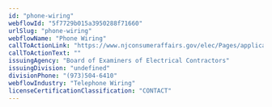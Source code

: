 ```yaml
---
id: "phone-wiring"
webflowId: "5f7729b015a3950288f71660"
urlSlug: "phone-wiring"
webflowName: "Phone Wiring"
callToActionLink: "https://www.njconsumeraffairs.gov/elec/Pages/applications.aspx"
callToActionText: ""
issuingAgency: "Board of Examiners of Electrical Contractors"
issuingDivision: "undefined"
divisionPhone: "(973)504-6410"
webflowIndustry: "Telephone Wiring"
licenseCertificationClassification: "CONTACT"
---
```

